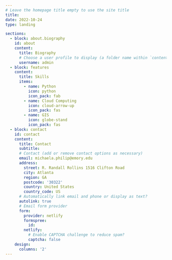 ```yaml
---
# Leave the homepage title empty to use the site title
title:
date: 2022-10-24
type: landing

sections:
  - block: about.biography
    id: about
    content:
      title: Biography
      # Choose a user profile to display (a folder name within `content/authors/`)
      username: admin
  - block: features
    content:
      title: Skills
      items:
        - name: Python
          icon: python
          icon_pack: fab
        - name: Cloud Computing
          icon: cloud-arrow-up
          icon_pack: fas
        - name: GIS
          icon: globe-stand
          icon_pack: fas
  - block: contact
    id: contact
    content:
      title: Contact
      subtitle:
      # Contact (add or remove contact options as necessary)
      email: michaela.philip@emory.edu
      address:
        street: R. Randall Rollins 1516 Clifton Road
        city: Atlanta
        region: GA
        postcode: '30322'
        country: United States
        country_code: US
      # Automatically link email and phone or display as text?
      autolink: true
      # Email form provider
      form:
        provider: netlify
        formspree:
          id:
        netlify:
          # Enable CAPTCHA challenge to reduce spam?
          captcha: false
    design:
      columns: '2'
---
```

